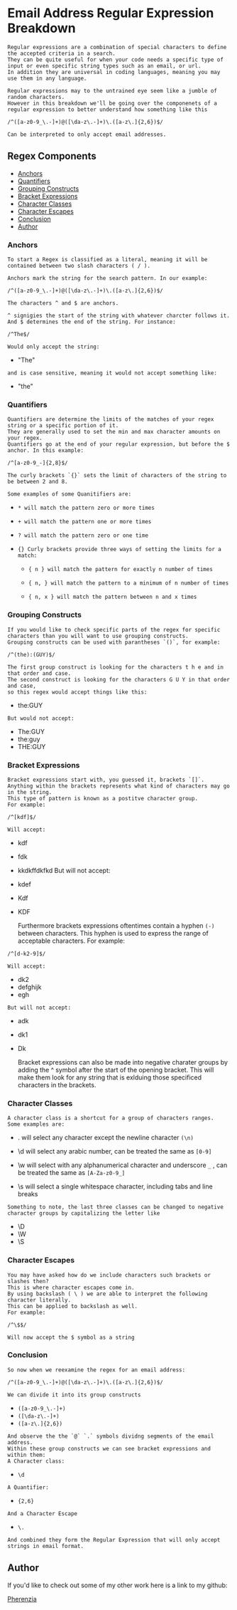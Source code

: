 # Email Address Regular Expression Breakdown

    Regular expressions are a combination of special characters to define the accepted criteria in a search. 
    They can be quite useful for when your code needs a specific type of input or even specific string types such as an email, or url. 
    In addition they are universal in coding languages, meaning you may use them in any language. 

    Regular expressions may to the untrained eye seem like a jumble of random characters. 
    However in this breakdown we'll be going over the componenets of a regular expression to better understand how something like this

`/^([a-z0-9_\.-]+)@([\da-z\.-]+)\.([a-z\.]{2,6})$/`

    Can be interpreted to only accept email addresses.


## Regex Components

- [Anchors](#anchors)
- [Quantifiers](#quantifiers)
- [Grouping Constructs](#grouping-constructs)
- [Bracket Expressions](#bracket-expressions)
- [Character Classes](#character-classes)
- [Character Escapes](#character-escapes)
- [Conclusion](#conclusion)
- [Author](#author)


### Anchors
    To start a Regex is classified as a literal, meaning it will be contained between two slash characters ( / ). 

    Anchors mark the string for the search pattern. In our example:

`/^([a-z0-9_\.-]+)@([\da-z\.-]+)\.([a-z\.]{2,6})$/`

    The characters ^ and $ are anchors.

    ^ signigies the start of the string with whatever charcter follows it. 
    And $ determines the end of the string. For instance:

`/^The$/` 
<!--  -->
    Would only accept the string: 
<!--  -->
- "The"
 <!--  -->
    and is case sensitive, meaning it would not accept something like: 
<!--  -->
- "the"


### Quantifiers

    Quantifiers are determine the limits of the matches of your regex string or a specific portion of it. 
    They are generally used to set the min and max character amounts on your regex. 
    Quantifiers go at the end of your regular expression, but before the $ anchor. In this example:

`/^[a-z0-9_-]{2,8}$/`

    The curly brackets `{}` sets the limit of characters of the string to be between 2 and 8.

    Some examples of some Quanitifiers are:

- `* will match the pattern zero or more times`

- `+ will match the pattern one or more times`

- `? will match the pattern zero or one time`

- `{} Curly brackets provide three ways of setting the limits for a match:`

    - `{ n } will match the pattern for exactly n number of times`

    - `{ n, } will match the pattern to a minimum of n number of times`

    - `{ n, x } will match the pattern between n and x times`

### Grouping Constructs

    If you would like to check specific parts of the regex for specific characters than you will want to use grouping constructs. 
    Grouping constructs can be used with parantheses `()`, for example:

`/^(the):(GUY)$/`

    The first group construct is looking for the characters t h e and in that order and case. 
    The second construct is looking for the characters G U Y in that order and case, 
    so this regex would accept things like this:
- the:GUY
<!--  -->
    But would not accept:
<!--  -->
- The:GUY 
- the:guy
- THE:GUY
<!--  -->

### Bracket Expressions

    Bracket expressions start with, you guessed it, brackets `[]`.
    Anything within the brackets represents what kind of characters may go in the string.
    This type of pattern is known as a postitve character group.
    For example:
<!--  -->
`/^[kdf]$/`
<!--  -->
    Will accept:
<!--  -->
- kdf
- fdk
- kkdkffdkfkd
    But will not accept:
- kdef
- Kdf
- KDF

    Furthermore brackets expressions oftentimes contain a hyphen `(-)` between characters.
    This hyphen is used to express the range of acceptable characters.
    For example:
<!--  -->
`/^[d-k2-9]$/`
<!--  -->
    Will accept:
<!--  -->
- dk2
- defghijk
- egh
<!--  -->
    But will not accept:
<!--  -->
- adk
- dk1
- Dk

    Bracket expressions can also be made into negative charater groups by adding the ^ symbol after the start of the opening bracket.
    This will make them look for any string that is exlduing those specificed characters in the brackets.

### Character Classes

    A character class is a shortcut for a group of characters ranges. 
    Some examples are:
<!--  -->
- . will select any character except the newline character `(\n)`

- \d will select any arabic number, can be treated the same as `[0-9]`

- \w will select with any alphanumerical character and underscore `_` , can be treated the same as `[A-Za-z0-9_]`

- \s will select a single whitespace character, including tabs and line breaks
<!--  -->

    Something to note, the last three classes can be changed to negative character groups by capitalizing the letter like
<!--  -->
- \D
- \W
- \S

### Character Escapes

    You may have asked how do we include characters such brackets or slashes then?
    This is where character escapes come in.
    By using backslash ( \ ) we are able to interpret the following character literally.
    This can be applied to backslash as well.
    For example:
<!--  -->
`/^\$$/`
<!--  -->
    Will now accept the $ symbol as a string


### Conclusion

    So now when we reexamine the regex for an email address:
<!--  -->
`/^([a-z0-9_\.-]+)@([\da-z\.-]+)\.([a-z\.]{2,6})$/`
<!--  -->

    We can divide it into its group constructs 
<!--  -->
- `([a-z0-9_\.-]+)`
- `([\da-z\.-]+)`
- `([a-z\.]{2,6})`
<!--  -->
    And observe the the `@` `.` symbols dividng segments of the email address.
    Within these group constructs we can see bracket expressions and within them:
    A Character class:
<!--  -->
- `\d`
<!--  -->
    A Quantifier:
<!--  -->
- `{2,6}`
<!--  -->
    And a Character Escape
<!--  -->
- `\.`
<!--  -->
    And combined they form the Regular Expression that will only accept strings in email format.

## Author

If you'd like to check out some of my other work here is a link to my github:

[Pherenzia](https://github.com/pherenzia)